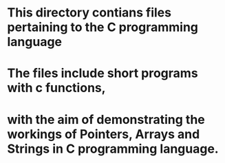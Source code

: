 # This directory contians files pertaining to the C programming language
# The files include short programs with c functions,
# with the aim of demonstrating the workings of Pointers, Arrays and Strings in C programming language.